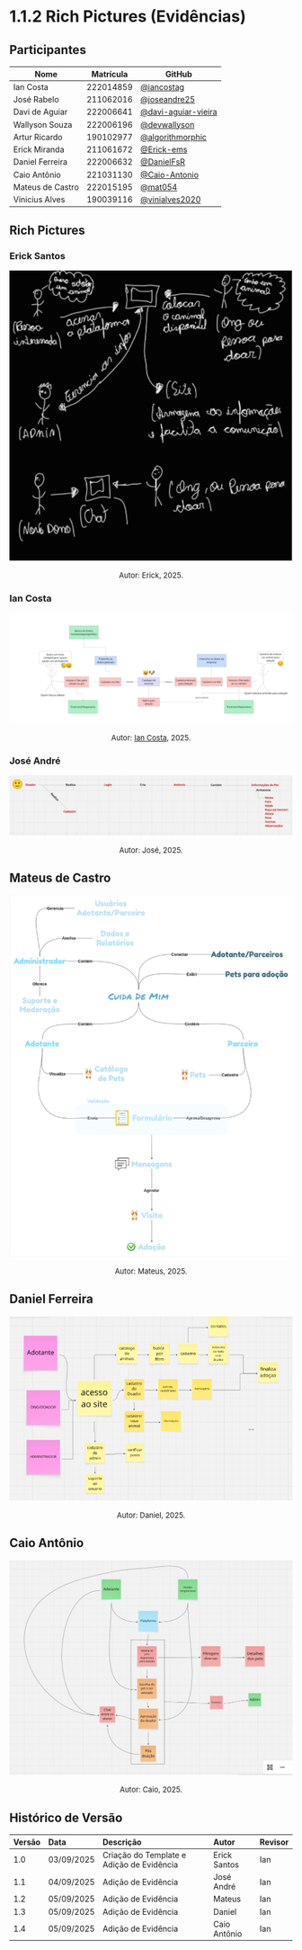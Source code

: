 # 1.1.2 Rich Pictures (Evidências)

## Participantes

| Nome | Matrícula | GitHub |
|------|-----------|--------|
| Ian Costa | 222014859 | [@iancostag](https://github.com/iancostag) |
| José Rabelo | 211062016 | [@joseandre25](https://github.com/joseandre25) |
| Davi de Aguiar | 222006641 | [@davi-aguiar-vieira](https://github.com/davi-aguiar-vieira) |
| Wallyson Souza | 222006196 | [@devwallyson](https://github.com/devwallyson) |
| Artur Ricardo | 190102977 | [@algorithmorphic](https://github.com/algorithmorphic) |
| Erick Miranda | 211061672 | [@Erick-ems](https://github.com/Erick-ems) |
| Daniel Ferreira | 222006632 | [@DanielFsR](https://github.com/DanielFsR) |
| Caio Antônio | 221031130 | [@Caio-Antonio](https://github.com/Caio-Antonio) |
| Mateus de Castro | 222015195 | [@mat054](https://github.com/mat054) |
| Vinicius Alves | 190039116 | [@vinialves2020](https://github.com/vinialves2020) |


## Rich Pictures

### Erick Santos
![alt text](./rich_pictures/rich_picture_erick.png)
<div  style="text-align: center">

<font size="2"><p style="text-align: center">Autor: Erick, 2025.</p></font>

</div>

### Ian Costa
![Rich Picture Ian Costa](./rich_pictures/rich_picture_ian.png)
<div  style="text-align: center">

<font size="2"><p style="text-align: center">Autor: [Ian Costa](https://github.com/iancostag), 2025.</p></font>

</div>

### José André
![Rich Picture José André](./rich_pictures/rich_picture_jose.png)
<div  style="text-align: center">

<font size="2"><p style="text-align: center">Autor: José, 2025.</p></font>

</div>

## Mateus de Castro
![Rich Picture Mateus](rich_picture.jpg)
<div  style="text-align: center">

<font size="2"><p style="text-align: center">Autor: Mateus, 2025.</p></font>

</div>

## Daniel Ferreira
![Rich Picture Daniel](./rich_pictures/rich_picture_daniel.PNG)
<div  style="text-align: center">

<font size="2"><p style="text-align: center">Autor: Daniel, 2025.</p></font>

</div>

## Caio Antônio
![Rich Picture Caio Antônio](./rich_pictures/rich_picture_caio.png)
<div  style="text-align: center">

<font size="2"><p style="text-align: center">Autor: Caio, 2025.</p></font>

</div>


## Histórico de Versão

| Versão | Data | Descrição | Autor | Revisor |
| :--- | :--- | :--- | :--- | :--- |
| 1.0 | 03/09/2025 | Criação do Template e Adição de Evidência | Erick Santos | Ian |
| 1.1 | 04/09/2025 | Adição de Evidência | José André | Ian |
| 1.2 | 05/09/2025 | Adição de Evidência | Mateus | Ian |
| 1.3 | 05/09/2025 | Adição de Evidência | Daniel | Ian |
| 1.4 | 05/09/2025 | Adição de Evidência | Caio Antônio | Ian |
